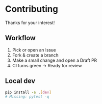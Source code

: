 # Contributing

Thanks for your interest!

## Workflow
1. Pick or open an Issue
2. Fork & create a branch
3. Make a small change and open a Draft PR
4. CI turns green -> Ready for review

## Local dev
```bash
pip install -e .[dev]
# Missing: pytest -q
```
